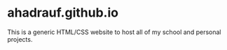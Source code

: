 ﻿# ahadrauf.github.io

This is a generic HTML/CSS website to host all of my school and personal projects.